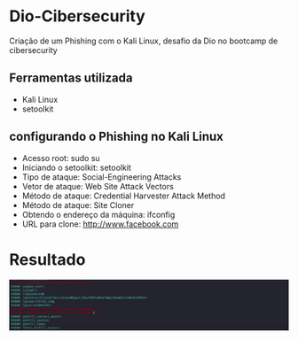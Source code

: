 # Dio-Cibersecurity
Criação de um Phishing com o Kali Linux, desafio da Dio no bootcamp
de cibersecurity

## Ferramentas utilizada 
- Kali Linux
- setoolkit

## configurando o Phishing no Kali Linux
- Acesso root: sudo su
- Iniciando o setoolkit: setoolkit
- Tipo de ataque: Social-Engineering Attacks
- Vetor de ataque: Web Site Attack Vectors
- Método de ataque: Credential Harvester Attack Method 
- Método de ataque: Site Cloner
- Obtendo o endereço da máquina: ifconfig
- URL para clone: http://www.facebook.com


# Resultado 
![alt text](ResultadoDio.jpeg)